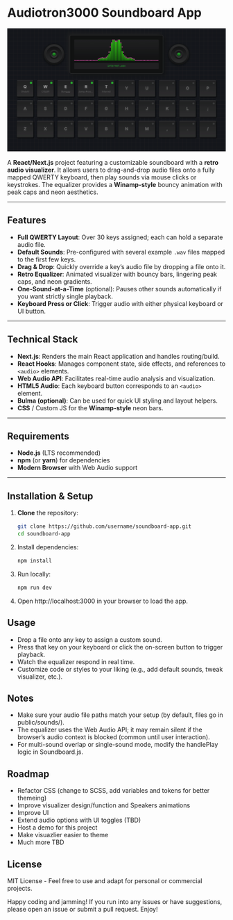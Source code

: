 # Audiotron3000 Soundboard App

![alt text](https://github.com/mattgipson/soundboard-msg317/blob/main/public/images/soundboard-screenshot.png?raw=true)

A **React/Next.js** project featuring a customizable soundboard with a **retro audio visualizer**. It allows users to drag-and-drop audio files onto a fully mapped QWERTY keyboard, then play sounds via mouse clicks or keystrokes. The equalizer provides a **Winamp-style** bouncy animation with peak caps and neon aesthetics.

---

## Features

- **Full QWERTY Layout**: Over 30 keys assigned; each can hold a separate audio file.  
- **Default Sounds**: Pre-configured with several example `.wav` files mapped to the first few keys.  
- **Drag & Drop**: Quickly override a key’s audio file by dropping a file onto it.  
- **Retro Equalizer**: Animated visualizer with bouncy bars, lingering peak caps, and neon gradients.  
- **One-Sound-at-a-Time** (optional): Pauses other sounds automatically if you want strictly single playback.  
- **Keyboard Press or Click**: Trigger audio with either physical keyboard or UI button.  

---

## Technical Stack

- **Next.js**: Renders the main React application and handles routing/build.  
- **React Hooks**: Manages component state, side effects, and references to `<audio>` elements.  
- **Web Audio API**: Facilitates real-time audio analysis and visualization.  
- **HTML5 Audio**: Each keyboard button corresponds to an `<audio>` element.  
- **Bulma (optional)**: Can be used for quick UI styling and layout helpers.  
- **CSS** / Custom JS for the **Winamp-style** neon bars.

---

## Requirements

- **Node.js** (LTS recommended)  
- **npm** (or **yarn**) for dependencies  
- **Modern Browser** with Web Audio support

---

## Installation & Setup

1. **Clone** the repository:
   ```bash
   git clone https://github.com/username/soundboard-app.git
   cd soundboard-app

2. Install dependencies:
    ```bash
    npm install

3. Run locally:
    ```bash
    npm run dev

4. Open http://localhost:3000 in your browser to load the app.

## Usage

- Drop a file onto any key to assign a custom sound.
- Press that key on your keyboard or click the on-screen button to trigger playback.
- Watch the equalizer respond in real time.
- Customize code or styles to your liking (e.g., add default sounds, tweak visualizer, etc.).

## Notes

- Make sure your audio file paths match your setup (by default, files go in public/sounds/).
- The equalizer uses the Web Audio API; it may remain silent if the browser’s audio context is blocked (common until user interaction).
- For multi-sound overlap or single-sound mode, modify the handlePlay logic in Soundboard.js.

## Roadmap

- Refactor CSS (change to SCSS, add variables and tokens for better themeing)
- Improve visualizer design/function and Speakers animations
- Improve UI
- Extend audio options with UI toggles (TBD)
- Host a demo for this project
- Make visuazlier easier to theme 
- Much more TBD

## License

MIT License - Feel free to use and adapt for personal or commercial projects.

Happy coding and jamming! If you run into any issues or have suggestions, please open an issue or submit a pull request. Enjoy!